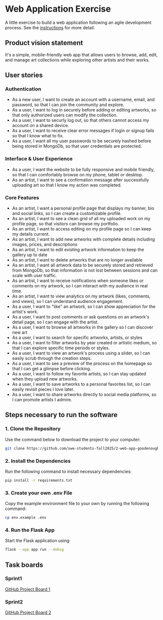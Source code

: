 # Web Application Exercise

A little exercise to build a web application following an agile development process. See the [instructions](instructions.md) for more detail.

## Product vision statement

It's a simple, mobile-friendly web app that allows users to browse, add, edit, and manage art collections while exploring other artists and their works.

## User stories

### Authentication 

- As a new user, I want to create an account with a username, email, and password, so that I can join the community and explore.
- As a user, I want to log in securely before adding or editing artworks, so that only authorized users can modify the collection.
- As a user, I want to securly log out, so that others cannot access my account on a shared device.
- As a user, I want to receive clear error messages if login or signup fails so that I know what to fix. 
- As a user, I want all my user passwords to be securely hashed before being stored in MongoDb, so that user credentials are protected. 

### Interface & User Experience

- As a user, I want the website to be fully responsive and mobile friendly, so that I can comfortably browse on my phone, tablet or desktop. 
- As an artist, I want to see a confirmation message after successfully uploading art so that I know my action was completed.

### Core Features

- As an artist, I want a personal profile page that displays my banner, bio and social links, so I can create a customizable profile.
- As an artist, I want to see a clean grid of all my uploaded work on my profile page, so that visitors can browse my portfolio.
- As an artist, I want to access editing on my profile page so I can keep my details current.
- As an artist, I want to add new artworks with complete details including images, prices, and descriptions
- As an artist, I want to edit existing artwork information to keep the gallery up to date
- As an artist, I want to delete artworks that are no longer available
- As an artist, I want all artwork data to be securely stored and retrieved from MongoDb, so that information is not lost between sessions and can scale with user traffic.
- As an artist, I want to receive notifications when someone likes or comments on my artwork, so I can interact with my audience in real time.
- As an artist, I want to view analytics on my artwork (likes, comments, and views), so I can understand audience engagement.
- As a user, I want to "like" an artwork, so I can show appreciation for the artist's work.
- As a user, I want to post comments or ask questions on an artwork's detail page, so I can engage with the artist.
- As a user, I want to browse all artworks in the gallery so I can discover new art
- As a user, I want to search for specific artworks, artists, or styles
- As a user, I want to filter artworks by year created or artistic medium, so that I can explore specific time periods or styles.
- As a user, I want to view an artwork's process using a slider, so I can easily scrub through the creation steps.
- As a user, I want to see a preview of the process on the homepage so that I can get a glimpse before clicking.
- As a user, I want to follow my favorite artists, so I can stay updated when they upload new artworks.
- As a user, I want to save artworks to a personal favorites list, so I can easily revisit pieces I love later.
- As a user, I want to share artworks directly to social media platforms, so I can promote artists I admire.



## Steps necessary to run the software

### 1. Clone the Repository
Use the command below to download the project to your computer:

```bash
git clone https://github.com/swe-students-fall2025/2-web-app-goodenough.git
```
### 2. Install the Dependencies
Run the following command to install necessary dependencies:

```bash
pip install -r requirements.txt
```

### 3. Create your own .env File
Copy the example environment file to your own by running the following command:

```bash
cp env.example .env
```

### 4. Run the Flask App
Start the Flask application using:

```bash
flask --app app run --debug
```
## Task boards

### Sprint1
[GitHub Project Board 1](https://github.com/orgs/swe-students-fall2025/projects/21)

### Sprint2
[GitHub Project Board 2](https://github.com/orgs/swe-students-fall2025/projects/61)

